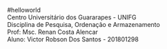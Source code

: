 #helloworld<br/>
Centro Universitário dos Guararapes - UNIFG<br/>
Disciplina de Pesquisa, Ordenação e Armazenamento<br/>
Prof: Msc. Renan Costa Alencar<br/>
Aluno: Victor Robson Dos Santos - 201801298
